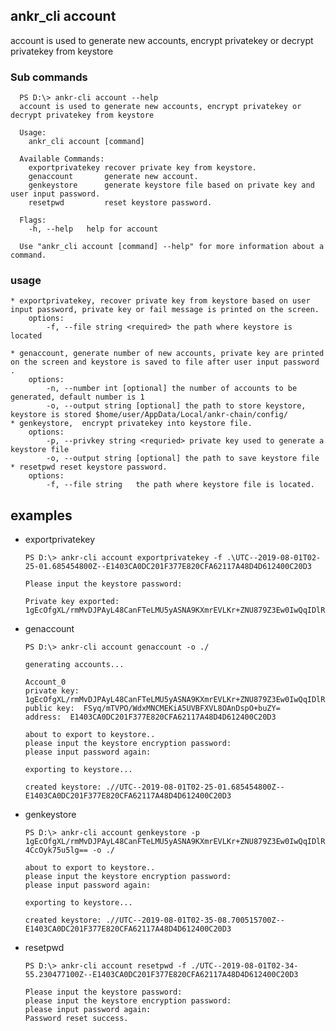 ## ankr_cli account

account is used to generate new accounts, encrypt privatekey or decrypt privatekey from keystore

### Sub commands

```
  PS D:\> ankr-cli account --help
  account is used to generate new accounts, encrypt privatekey or decrypt privatekey from keystore
  
  Usage:
    ankr_cli account [command]
  
  Available Commands:
    exportprivatekey recover private key from keystore.
    genaccount       generate new account.
    genkeystore      generate keystore file based on private key and user input password.
    resetpwd         reset keystore password.
  
  Flags:
    -h, --help   help for account
  
  Use "ankr_cli account [command] --help" for more information about a command.
```

### usage
    * exportprivatekey, recover private key from keystore based on user input password, private key or fail message is printed on the screen.  
        options: 
            -f, --file string <required> the path where keystore is located
            
    * genaccount, generate number of new accounts, private key are printed on the screen and keystore is saved to file after user input password .   
        options:
            -n, --number int [optional] the number of accounts to be generated, default number is 1
            -o, --output string [optional] the path to store keystore, keystore is stored $home/user/AppData/Local/ankr-chain/config/
    * genkeystore,  encrypt privatekey into keystore file.    
        options:
            -p, --privkey string <requried> private key used to generate a keystore file
            -o, --output string [optional] the path to save keystore file    
    * resetpwd reset keystore password.    
        options:
            -f, --file string   the path where keystore file is located.      

## examples  
+ exportprivatekey     
    ``` 
    PS D:\> ankr-cli account exportprivatekey -f .\UTC--2019-08-01T02-25-01.685454800Z--E1403CA0DC201F377E820CFA62117A48D4D612400C20D3
    
    Please input the keystore password:
    
    Private key exported: 1gEcOfgXL/rmMvDJPAyL48CanFTeLMU5yASNA9KXmrEVLKr+ZNU879Z3Ew0IwQqIDlRUEVdUvw4CcOyk75u5lg==
    ```
+ genaccount     
    ```
    PS D:\> ankr-cli account genaccount -o ./
    
    generating accounts...
    
    Account_0
    private key:  1gEcOfgXL/rmMvDJPAyL48CanFTeLMU5yASNA9KXmrEVLKr+ZNU879Z3Ew0IwQqIDlRUEVdUvw4CcOyk75u5lg==
    public key:  FSyq/mTVPO/WdxMNCMEKiA5UVBFXVL8OAnDspO+buZY=
    address:  E1403CA0DC201F377E820CFA62117A48D4D612400C20D3
    
    about to export to keystore..
    please input the keystore encryption password:
    please input password again:
    
    exporting to keystore...
    
    created keystore: .//UTC--2019-08-01T02-25-01.685454800Z--E1403CA0DC201F377E820CFA62117A48D4D612400C20D3
     ```    
+ genkeystore     
    ``` 
    PS D:\> ankr-cli account genkeystore -p 1gEcOfgXL/rmMvDJPAyL48CanFTeLMU5yASNA9KXmrEVLKr+ZNU879Z3Ew0IwQqIDlRUEVdUvw
    4CcOyk75u5lg== -o ./
    
    about to export to keystore..
    please input the keystore encryption password:
    please input password again:
    
    exporting to keystore...
    
    created keystore: .//UTC--2019-08-01T02-35-08.700515700Z--E1403CA0DC201F377E820CFA62117A48D4D612400C20D3
    ```   
+ resetpwd    
    ```
    PS D:\> ankr-cli account resetpwd -f ./UTC--2019-08-01T02-34-55.230477100Z--E1403CA0DC201F377E820CFA62117A48D4D612400C20D3
    
    Please input the keystore password:
    please input the keystore encryption password:
    please input password again:
    Password reset success.
    ```    
    
